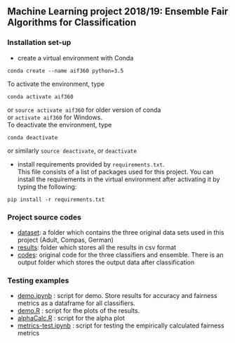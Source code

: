 ## Machine Learning project 2018/19: Ensemble Fair Algorithms for Classification

### Installation set-up

* create a virtual environment with Conda
```
conda create --name aif360 python=3.5
```
To activate the environment, type
```
conda activate aif360
```
or `source activate aif360` for older version of conda\
or `activate aif360` for Windows.\
To deactivate the environment, type
```
conda deactivate
```
or similarly `source deactivate`, or `deactivate`

* install requirements provided by `requirements.txt`.\
This file consists of a list of packages used for this project. You can install the requirements in the virtual environment after activating it by typing the following:
```
pip install -r requirements.txt
```

### Project source codes
* [dataset](dataset/): a folder which contains the three original data sets used in this project (Adult, Compas, German)
* [results](results/): folder which stores all the results in csv format
* [codes](codes/): original code for the three classifiers and ensemble. There is an output folder which stores the output data after classification

### Testing examples
* [demo.ipynb](demo.ipynb) : script for demo. Store results for accuracy and fairness metrics as a dataframe for all classifiers.
* [demo.R](demo.R) : script for the plots of the results.
* [alphaCalc.R](alphaCalc.R) : script for the alpha plot
* [metrics-test.ipynb](metrics-test.ipynb) : script for testing the empirically calculated fairness metrics
